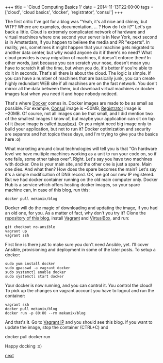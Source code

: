 +++
title = 'Cloud Computing Basics 1'
date = 2014-11-13T22:00:00
tags = ['cloud', 'cloud basics', 'docker', 'registrator', 'consul']
+++


The first critic I've got for a blog was "Yeah, it's all nice and shinny, but
WTF? Where are examples, documentation, ... ? How do I do it?" Let's go back a
little. Cloud is extremely complicated network of hardware and virtual machines
where one second your server is in New York, next second is in Amsterdam, if
you happen to believe the media and PR "experts". In reality, yes, sometimes
it might happen that your machine gets migrated to another data center, but
why would anyone do it if there's no need? What cloud provides is easy migration
of machines, it doesn't enforce them! In other words, just because you can
scratch your nose, doesn't mean you have to scratch it all the time, but when
you do, it's better if you're able to do it in seconds. That's all there is
about the cloud. The logic is simple. If you can have a number of machines that
are basically junk, you can create highly redundant WEB site if all machines are
on the fast network. You don't mirror all the data between them, but download
virtual machines or docker images fast when you need it and hope nobody noticed.

That's where [Docker](https://docker.com/) comes in. Docker images are made to
be as small as possible. For example,
[Consul](https://registry.hub.docker.com/u/progrium/consul/) image is ~50MB,
[Registrator](https://registry.hub.docker.com/u/progrium/registrator/) image is
~20MB. Of course, not all images can be that small, and I did mention two of the
smallest images I know of, but maybe your application can sit on top of it
(base image is called
[busybox](https://registry.hub.docker.com/u/progrium/busybox/)). Or you might
need big image only to build your application, but not to run it? Docker
optimization and security are separate and hot topics these days, and I'm
trying to give you the basics here :o)

What marketing around cloud technologies will tell you is that "On hardware
level we have multiple machines working as a unit to run your code on, so if
one fails, some other takes over". Right. Let's say you have two machines with
docker. One is your main site, and the other one is just a spare. Main one dies.
And what then? How does the spare becomes the main? Let's say it's a simple
modification of DNS record. OK, we got our new IP registered. But we had docker
container running on the old main computer only. Docker Hub is a service which
offers hosting docker images, so your spare machine can, in case of this blog,
run this:

    docker pull mekanix/blog

Docker will do the magic of downloading and updating the image, if you had an
old one, for you. As a matter of fact, why don't you try it? Clone the
[repository of this blog](https://github.com/mekanix/meka.rs), install
[Vagrant](https://www.vagrantup.com/) and
[VirtualBox](https://www.virtualbox.org/), and run:

    git checkout no-ansible
    vagrant up
    vagrant ssh

First line is there just to make sure you don't need Ansible, yet. I'll cover
Ansible, provisioning and deployment in some of the later posts. To setup a
docker:

    sudo yum install docker
    sudo gpasswd -a vagrant docker
    sudo systemctl enable docker
    sudo systemctl start docker

Your docker is now running, and you can control it. You control the cloud! To
pick up the changes on vagrant account you have to logout and run the container:

    vagrant ssh
    docker pull mekanix/blog
    docker run -p 80:80 --rm mekanix/blog

And that's it. Go to [Vagrant IP](http://192.168.33.33/) and you should see this
blog. If you want to update the image, stop the container (CTRL+C) and

docker pull
docker run

Happy docking :o)

[next](/blog/2014/11/14/cloud-computing-basics-2/)
